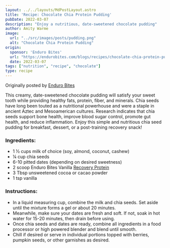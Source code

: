 ```yaml
---
layout: ../../layouts/MdPostLayout.astro
title: 'Recipe: Chocolate Chia Protein Pudding'
pubDate: 2022-03-07
description: "Enjoy a nutritious, date-sweetened chocolate pudding"
author: Amity Warme
image: 
  url: "../src/images/posts/pudding.png"
  alt: "Chocolate Chia Protein Pudding"
origin: 
  sponsor: 'Enduro Bites'
  url: "https://endurobites.com/blogs/recipes/chocolate-chia-protein-pudding-recipe"
  date: 2022-03-07
tags: ["nutrition", "recipe", "chocolate"]
type: recipe
---
```

Originally posted by [Enduro Bites](https://endurobites.com/blogs/recipes/chocolate-chia-protein-pudding-recipe)

This creamy, date-sweetened chocolate pudding will satisfy your sweet tooth while providing healthy fats, protein, fiber, and minerals. Chia seeds have long been touted as a nutritional powerhouse and were a staple in ancient Aztec and Mesoamerican cultures. Research indicates that chia seeds support bone health, improve blood sugar control, promote gut health, and reduce inflammation. Enjoy this simple and nutritious chia seed pudding for breakfast, dessert, or a post-training recovery snack!

### Ingredients:

  * 1 ½ cups milk of choice (soy, almond, coconut, cashew)
  * ¼ cup chia seeds
  * 6-10 pitted dates (depending on desired sweetness)
  * 2 scoop Enduro Bites Vanilla [Recovery Protein](https://enduro-bites.myshopify.com/products/recovery-protein-by-enduro-bites)  
  * 3 Tbsp unsweetened cocoa or cacao powder
  * 1 tsp vanilla

### Instructions:

  * In a liquid measuring cup, combine the milk and chia seeds. Set aside until the mixture forms a gel or about 20 minutes.
  * Meanwhile, make sure your dates are fresh and soft. If not, soak in hot water for 15-20 minutes, then drain before using. 
  * Once chia seeds and dates are ready, combine all ingredients in a food processor or high powered blender and blend until smooth.
  * Chill if desired or serve in individual portions topped with berries, pumpkin seeds, or other garnishes as desired.
